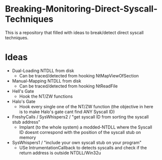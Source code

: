 # Breaking-Monitoring-Direct-Syscall-Techniques
This is a repository that filled with ideas to break/detect direct syscall techniques.

# Ideas
- Dual-Loading NTDLL from disk 
  - Can be traced/detected from hooking NtMapViewOfSection
- Manual-Mapping NTDLL from disk 
  - Can be traced/detected from hooking NtReadFile
- Hell's Gate
  - Hook the NT/ZW functions
- Halo's Gate 
  - Hook every single one of the NT/ZW function (the objective in here is to make Halo's gate cant find ANY Syscall ID)
- FreshyCalls / SysWhispers2 / "get syscall ID from sorting the syscall stub address"
  - Implant (to the whole system) a modded-NTDLL where the Syscall ID doesnt correspond with the position of the syscall stub on memory
- SysWhispers1 / "include your own syscall stub on your program"
  - USe IntrumentationCallback to detects syscalls and check if the return address is outside NTDLL/Win32u
